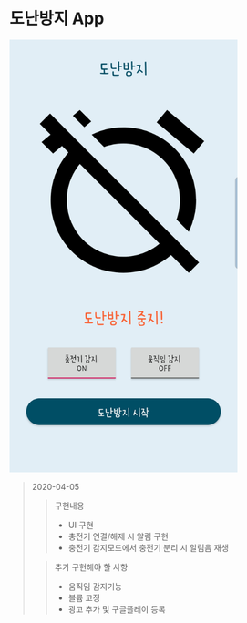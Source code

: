 도난방지 App
============

<img src="/AntiTheft.jpg" width="400px"/><br>

> 2020-04-05
> > 구현내용
> > + UI 구현
> > + 충전기 연결/해제 시 알림 구현
> > + 충전기 감지모드에서 충전기 분리 시 알림음 재생
>
> > 추가 구현해야 할 사항
> > + 움직임 감지기능
> > + 볼륨 고정
> > + 광고 추가 및 구글플레이 등록
